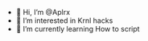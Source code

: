 - 👋 Hi, I’m @Aplrx
- 👀 I’m interested in Krnl hacks
- 🌱 I’m currently learning How to script
<!---
Aplrx/Aplrx is a ✨ special ✨ repository because its `README.md` (this file) appears on your GitHub profile.
You can click the Preview link to take a look at your changes.
--->
